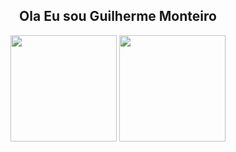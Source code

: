 <h2 align="center">Ola Eu sou Guilherme Monteiro</h2>
<div align="center">
  <img height="170px" src="https://github-readme-stats.vercel.app/api?username=guifilho&count_private=true&show_icons=true&theme=onedark"/>
  <img height="170px" src="https://github-readme-stats.vercel.app/api/top-langs/?username=guifilho&layout=compact&theme=onedark"/>  
</div>
